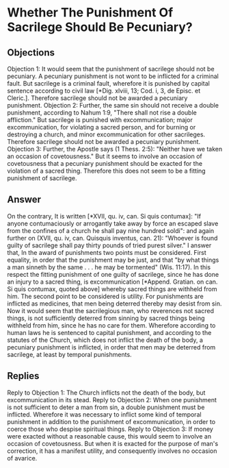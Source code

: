 # Whether The Punishment Of Sacrilege Should Be Pecuniary?
## Objections
Objection 1: It would seem that the punishment of sacrilege should not be pecuniary. A pecuniary punishment is not wont to be inflicted for a criminal fault. But sacrilege is a criminal fault, wherefore it is punished by capital sentence according to civil law [*Dig. xlviii, 13; Cod. i, 3, de Episc. et Cleric.]. Therefore sacrilege should not be awarded a pecuniary punishment.
Objection 2: Further, the same sin should not receive a double punishment, according to Nahum 1:9, "There shall not rise a double affliction." But sacrilege is punished with excommunication; major excommunication, for violating a sacred person, and for burning or destroying a church, and minor excommunication for other sacrileges. Therefore sacrilege should not be awarded a pecuniary punishment.
Objection 3: Further, the Apostle says (1 Thess. 2:5): "Neither have we taken an occasion of covetousness." But it seems to involve an occasion of covetousness that a pecuniary punishment should be exacted for the violation of a sacred thing. Therefore this does not seem to be a fitting punishment of sacrilege.
## Answer
On the contrary, It is written [*XVII, qu. iv, can. Si quis contumax]: "If anyone contumaciously or arrogantly take away by force an escaped slave from the confines of a church he shall pay nine hundred soldi": and again further on (XVII, qu. iv, can. Quisquis inventus, can. 21): "Whoever is found guilty of sacrilege shall pay thirty pounds of tried purest silver."
I answer that, In the award of punishments two points must be considered. First equality, in order that the punishment may be just, and that "by what things a man sinneth by the same . . . he may be tormented" (Wis. 11:17). In this respect the fitting punishment of one guilty of sacrilege, since he has done an injury to a sacred thing, is excommunication [*Append. Gratian. on can. Si quis contumax, quoted above] whereby sacred things are withheld from him. The second point to be considered is utility. For punishments are inflicted as medicines, that men being deterred thereby may desist from sin. Now it would seem that the sacrilegious man, who reverences not sacred things, is not sufficiently deterred from sinning by sacred things being withheld from him, since he has no care for them. Wherefore according to human laws he is sentenced to capital punishment, and according to the statutes of the Church, which does not inflict the death of the body, a pecuniary punishment is inflicted, in order that men may be deterred from sacrilege, at least by temporal punishments.
## Replies
Reply to Objection 1: The Church inflicts not the death of the body, but excommunication in its stead.
Reply to Objection 2: When one punishment is not sufficient to deter a man from sin, a double punishment must be inflicted. Wherefore it was necessary to inflict some kind of temporal punishment in addition to the punishment of excommunication, in order to coerce those who despise spiritual things.
Reply to Objection 3: If money were exacted without a reasonable cause, this would seem to involve an occasion of covetousness. But when it is exacted for the purpose of man's correction, it has a manifest utility, and consequently involves no occasion of avarice.